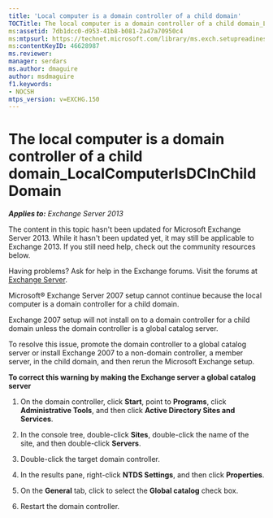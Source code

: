 ```yaml
---
title: 'Local computer is a domain controller of a child domain'
TOCTitle: The local computer is a domain controller of a child domain_LocalComputerIsDCInChildDomain
ms:assetid: 7db1dcc0-d953-41b8-b081-2a47a70950c4
ms:mtpsurl: https://technet.microsoft.com/library/ms.exch.setupreadiness.localcomputerisdcinchilddomain(v=EXCHG.150)
ms:contentKeyID: 46628987
ms.reviewer: 
manager: serdars
ms.author: dmaguire
author: msdmaguire
f1.keywords:
- NOCSH
mtps_version: v=EXCHG.150
---
```


# The local computer is a domain controller of a child domain\_LocalComputerIsDCInChildDomain

_**Applies to:** Exchange Server 2013_

The content in this topic hasn't been updated for Microsoft Exchange Server 2013. While it hasn't been updated yet, it may still be applicable to Exchange 2013. If you still need help, check out the community resources below.

Having problems? Ask for help in the Exchange forums. Visit the forums at [Exchange Server](https://social.technet.microsoft.com/forums/office/home?category=exchangeserver).

Microsoft® Exchange Server 2007 setup cannot continue because the local computer is a domain controller for a child domain.

Exchange 2007 setup will not install on to a domain controller for a child domain unless the domain controller is a global catalog server.

To resolve this issue, promote the domain controller to a global catalog server or install Exchange 2007 to a non-domain controller, a member server, in the child domain, and then rerun the Microsoft Exchange setup.

**To correct this warning by making the Exchange server a global catalog server**

1. On the domain controller, click **Start**, point to **Programs**, click **Administrative Tools**, and then click **Active Directory Sites and Services**.

2. In the console tree, double-click **Sites**, double-click the name of the site, and then double-click **Servers**.

3. Double-click the target domain controller.

4. In the results pane, right-click **NTDS Settings**, and then click **Properties**.

5. On the **General** tab, click to select the **Global catalog** check box.

6. Restart the domain controller.
